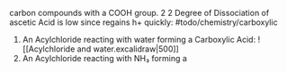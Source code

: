 carbon compounds with a COOH group. 2 2 
Degree of Dissociation of ascetic Acid is low since regains h+ quickly: #todo/chemistry/carboxylic 
1. An Acylchloride reacting with water forming  a Carboxylic Acid:
![[Acylchloride and water.excalidraw|500]]
2. An Acylchloride reacting with NH₃ forming a 







